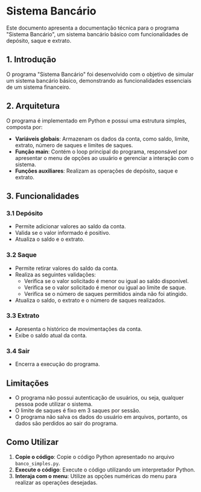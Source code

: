 # Sistema Bancário

Este documento apresenta a documentação técnica para o programa "Sistema Bancário", um sistema bancário básico com funcionalidades de depósito, saque e extrato.

## 1. Introdução

O programa "Sistema Bancário" foi desenvolvido com o objetivo de simular um sistema bancário básico, demonstrando as funcionalidades essenciais de um sistema financeiro.

## 2. Arquitetura

O programa é implementado em Python e possui uma estrutura simples, composta por:

- **Variáveis globais**: Armazenam os dados da conta, como saldo, limite, extrato, número de saques e limites de saques.
- **Função main**: Contém o loop principal do programa, responsável por apresentar o menu de opções ao usuário e gerenciar a interação com o sistema.
- **Funções auxiliares**: Realizam as operações de depósito, saque e extrato.

## 3. Funcionalidades

### 3.1 Depósito

- Permite adicionar valores ao saldo da conta.
- Valida se o valor informado é positivo.
- Atualiza o saldo e o extrato.

### 3.2 Saque

- Permite retirar valores do saldo da conta.
- Realiza as seguintes validações:
  - Verifica se o valor solicitado é menor ou igual ao saldo disponível.
  - Verifica se o valor solicitado é menor ou igual ao limite de saque.
  - Verifica se o número de saques permitidos ainda não foi atingido.
- Atualiza o saldo, o extrato e o número de saques realizados.

### 3.3 Extrato

- Apresenta o histórico de movimentações da conta.
- Exibe o saldo atual da conta.

### 3.4 Sair

- Encerra a execução do programa.

## Limitações

- O programa não possui autenticação de usuários, ou seja, qualquer pessoa pode utilizar o sistema.
- O limite de saques é fixo em 3 saques por sessão.
- O programa não salva os dados do usuário em arquivos, portanto, os dados são perdidos ao sair do programa.

## Como Utilizar

1. **Copie o código**: Copie o código Python apresentado no arquivo `banco_simples.py`.
2. **Execute o código**: Execute o código utilizando um interpretador Python.
3. **Interaja com o menu**: Utilize as opções numéricas do menu para realizar as operações desejadas.
